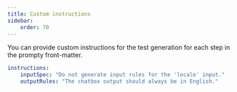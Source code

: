 ```yaml
---
title: Custom instructions
sidebar:
    order: 70
---
```


You can provide custom instructions for the test generation for each step
in the prompty front-matter.

```yaml title="summarize.prompty"
instructions:
    inputSpec: "Do not generate input rules for the 'locale' input."
    outputRules: "The chatbox output should always be in English."
```
